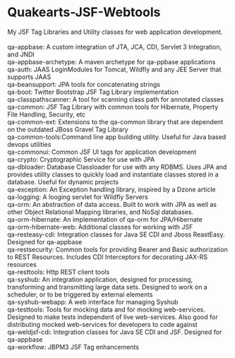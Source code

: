 # Quakearts-JSF-Webtools
My JSF Tag Libraries and Utility classes for web application development.<br />
<br />
qa-appbase: A custom integration of JTA, JCA, CDI, Servlet 3 Integration, and JNDI<br />
qa-appbase-archetype: A maven archetype for qa-ppbase applications<br />
qa-auth: JAAS LoginModules for Tomcat, Wildfly and any JEE Server that supports JAAS<br />
qa-beansupport: JPA tools for concatenating strings<br />
qa-boot: Twitter Bootstrap JSF Tag Library implementation<br />
qa-classpathscanner: A tool for scanning class path for annotated classes<br />
qa-common: JSF Tag Library with common tools for Hibernate, Property File Handling, Security, etc<br />
qa-common-ext: Extensions to the qa-common library that are dependent on the outdated JBoss Gravel Tag Library<br />
qa-common-tools:Command line app building utility. Useful for Java based devops utilities<br />
qa-commonui: Common JSF UI tags for application development<br />
qa-crypto: Cryptographic Service for use with JPA<br />
qa-dbloader: Database Classloader for use with any RDBMS. Uses JPA and provides utility classes to quickly load and instantiate classes stored in a database. Useful for dynamic projects<br />
qa-exception: An Exception handling library, inspired by a Dzone article<br />
qa-logging: A looging servlet for Wildfly Servers<br />
qa-orm: An abstraction of data access. Built to work with JPA as well as other Object Relational Mapping libraries, and NoSql databases.<br />
qa-orm-hibernate: An implementation of qa-orm for JPA/Hibernate<br />
qa-orm-hibernate-web: Additional classes for working with JSF<br />
qa-resteasy-cdi: Integration classes for Java SE CDI and Jboss ReastEasy. Designed for qa-appbase<br />
qa-restsecurity: Common tools for providing Bearer and Basic authorization to REST Resources. Includes CDI Interceptors for decorating JAX-RS resources<br />
qa-resttools: Http REST client tools<br />
qa-syshub: An integration application, designed for processing, transforming and transmitting large data sets. Designed to work on a scheduler, or to be triggered by external elements<br />
qa-syshub-webapp: A web interface for managing Syshub<br />
qa-testtools: Tools for mocking data and for mocking web-services. Designed to make tests independent of live web-services. Also good for distributing mocked web-services for developers to code against<br />
qa-weldjsf-cdi: Integration classes for Java SE CDI and JSF. Designed for qa-appbase<br />
qa-workflow: JBPM3 JSF Tag enhancements<br />

